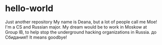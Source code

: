 # hello-world
Just another repository 
My name is Deana, but a lot of people call me Moe! I'm a CS and Russian major. My dream would be to 
work in Moskow at Group IB, to help stop the underground hacking organizations in Russia. 
до Сбидания!! It means goodbye!
